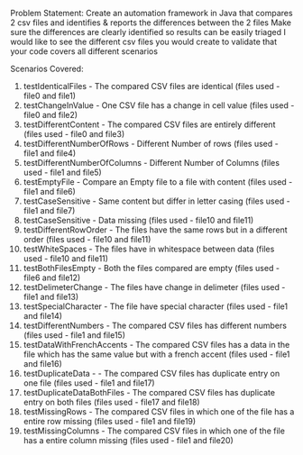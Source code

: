 Problem Statement:
Create an automation framework in Java  that compares  2 csv files and identifies & reports the differences between the 2 files 
Make sure the differences are clearly identified so results can be easily triaged
I would like to see the different csv files you would create to validate that your code covers all different scenarios



Scenarios Covered:
1) testIdenticalFiles - The compared CSV files are identical (files used - file0 and file1)
2) testChangeInValue - One CSV file has a change in cell value (files used - file0 and file2)
3) testDifferentContent - The compared CSV files are entirely different (files used - file0 and file3)
4) testDifferentNumberOfRows - Different Number of rows (files used - file1 and file4)
5) testDifferentNumberOfColumns - Different Number of Columns (files used - file1 and file5)
6) testEmptyFile - Compare an Empty file to a file with content (files used - file1 and file6)
7) testCaseSensitive - Same content but differ in letter casing (files used - file1 and file7)
8) testCaseSensitive - Data missing  (files used - file10 and file11)
9) testDifferentRowOrder - The files have the same rows but in a different order (files used - file10 and file11)
10) testWhiteSpaces - The files have in whitespace between data (files used - file10 and file11)
11) testBothFilesEmpty - Both the files compared are empty (files used - file6 and file12)
12) testDelimeterChange - The files have change in delimeter (files used - file1 and file13)
13) testSpecialCharacter - The file have special character (files used - file1 and file14)
14) testDifferentNumbers - The compared CSV files has different numbers (files used - file1 and file15)
15) testDataWithFrenchAccents - The compared CSV files has a data in the file which has the same value but with a french accent (files used - file1 and file16)
16) testDuplicateData - - The compared CSV files has duplicate entry on one file (files used - file1 and file17)
17) testDuplicateDataBothFiles - The compared CSV files has duplicate entry on both files (files used - file17 and file18)
18) testMissingRows - The compared CSV files in which one of the file has a entire row missing (files used - file1 and file19)
19) testMissingColumns - The compared CSV files in which one of the file has a entire column missing (files used - file1 and file20)
